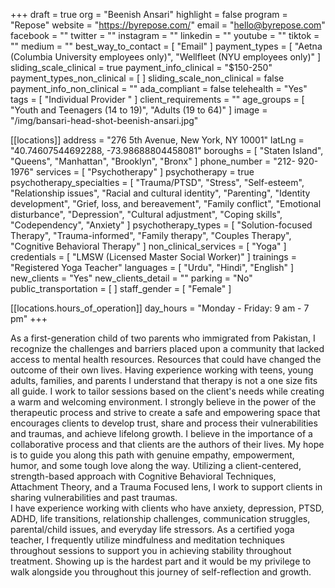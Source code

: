 +++
draft = true
org = "Beenish Ansari"
highlight = false
program = "Repose"
website = "https://byrepose.com/"
email = "hello@byrepose.com"
facebook = ""
twitter = ""
instagram = ""
linkedin = ""
youtube = ""
tiktok = ""
medium = ""
best_way_to_contact = [ "Email" ]
payment_types = [
  "Aetna (Columbia University employees only)",
  "Wellfleet (NYU employees only)"
]
sliding_scale_clinical = true
payment_info_clinical = "$150-250"
payment_types_non_clinical = [ ]
sliding_scale_non_clinical = false
payment_info_non_clinical = ""
ada_compliant = false
telehealth = "Yes"
tags = [ "Individual Provider " ]
client_requirements = ""
age_groups = [ "Youth and Teenagers (14 to 19)", "Adults (19 to 64)" ]
image = "/img/bansari-head-shot-beenish-ansari.jpg"

[[locations]]
address = "276 5th Avenue, New York, NY 10001"
latLng = "40.74607544692288, -73.98688804458081"
boroughs = [ "Staten Island", "Queens", "Manhattan", "Brooklyn", "Bronx" ]
phone_number = "212- 920-1976"
services = [ "Psychotherapy" ]
psychotherapy = true
psychotherapy_specialties = [
  "Trauma/PTSD",
  "Stress",
  "Self-esteem",
  "Relationship issues",
  "Racial and cultural identity",
  "Parenting",
  "Identity development",
  "Grief, loss, and bereavement",
  "Family conflict",
  "Emotional disturbance",
  "Depression",
  "Cultural adjustment",
  "Coping skills",
  "Codependency",
  "Anxiety"
]
psychotherapy_types = [
  "Solution-focused Therapy",
  "Trauma-informed",
  "Family therapy",
  "Couples Therapy",
  "Cognitive Behavioral Therapy"
]
non_clinical_services = [ "Yoga" ]
credentials = [ "LMSW (Licensed Master Social Worker)" ]
trainings = "Registered Yoga Teacher"
languages = [ "Urdu", "Hindi", "English" ]
new_clients = "Yes"
new_clients_detail = ""
parking = "No"
public_transportation = [ ]
staff_gender = [ "Female" ]

  [[locations.hours_of_operation]]
  day_hours = "Monday - Friday: 9 am - 7 pm"
+++

As a first-generation child of two parents who immigrated from Pakistan, I recognize the challenges and barriers placed upon a community that lacked access to mental health resources. Resources that could have changed the outcome of their own lives. Having experience working with teens, young adults, families, and parents I understand that therapy is not a one size fits all guide. I work to tailor sessions based on the client's needs while creating a warm and welcoming environment. I strongly believe in the power of the therapeutic process and strive to create a safe and empowering space that encourages clients to develop trust, share and process their vulnerabilities and traumas, and achieve lifelong growth. I believe in the importance of a collaborative process and that clients are the authors of their lives. My hope is to guide you along this path with genuine empathy, empowerment, humor, and some tough love along the way. Utilizing a client-centered, strength-based approach with Cognitive Behavioral Techniques, Attachment Theory, and a Trauma Focused lens, I work to support clients in sharing vulnerabilities and past traumas.\
I have experience working with clients who have anxiety, depression, PTSD, ADHD, life transitions, relationship challenges, communication struggles, parental/child issues, and everyday life stressors. As a certified yoga teacher, I frequently utilize mindfulness and meditation techniques throughout sessions to support you in achieving stability throughout treatment. Showing up is the hardest part and it would be my privilege to walk alongside you throughout this journey of self-reflection and growth.
